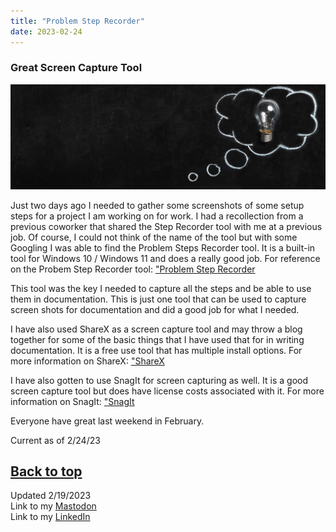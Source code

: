 ```yaml
---
title: "Problem Step Recorder"
date: 2023-02-24
---
```

### Great Screen Capture Tool

![alt text](https://github.com/Nathan1824/Blog-Post-Dev/blob/main/_pictures/Blog_Post_Tip.jpg?raw=true)

Just two days ago I needed to gather some screenshots of some setup steps for a project I am working on for work. I had a recollection from a previous coworker that shared the Step Recorder tool with me at a previous job. Of course, I could not think of the name of the tool but with some Googling I was able to find the Problem Steps Recorder tool. It is a built-in tool for Windows 10 / Windows 11 and does a really good job.
For reference on the Probem Step Recorder tool:
<a href="https://learn.microsoft.com/en-us/office/troubleshoot/settings/how-to-use-problem-steps-recorder">"Problem Step Recorder</a>

This tool was the key I needed to capture all the steps and be able to use them in documentation. This is just one tool that can be used to capture screen shots for documentation and did a good job for what I needed.

I have also used ShareX as a screen capture tool and may throw a blog together for some of the basic things that I have used that for in writing documentation. It is a free use tool that has multiple install options.
For more information on ShareX:
<a href="https://getsharex.com/">"ShareX</a>

I have also gotten to use SnagIt for screen capturing as well. It is a good screen capture tool but does have license costs associated with it.
For more information on SnagIt:
<a href="https://www.techsmith.com/store/snagit">"SnagIt</a>

Everyone have great last weekend in February.

Current as of 2/24/23

<a href="#top">Back to top</a>
---
Updated 2/19/2023\
Link to my <a rel="me" href="https://tech.lgbt/@NathanHamblin_MI6">Mastodon</a>\
Link to my <a rel="me" href="https://www.linkedin.com/in/nathan-hamblin">LinkedIn</a>